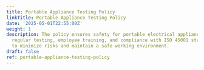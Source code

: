 ```yaml
---
title: Portable Appliance Testing Policy
linkTitle: Portable Appliance Testing Policy
date: '2025-05-01T22:55:00Z'
weight: 1
description: The policy ensures safety for portable electrical appliances through
  regular testing, employee training, and compliance with ISO 45001 standards, aiming
  to minimize risks and maintain a safe working environment.
draft: false
ref: portable-appliance-testing-policy
---
```


